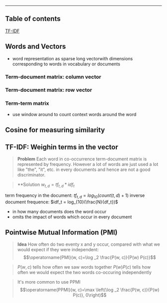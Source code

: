 ***
## Table of contents
[TF-IDF](##TF-IDF)



## Words and Vectors
- word representation as sparse long vectorwith dimensions corresponding to words in vocabulary or documents
### Term-document matrix: column vector
### Term-document matrix: row vector
### Term-term matrix
- use window around to count context words around the word

## Cosine for measuring similarity

## TF-IDF: Weighin terms in the vector

> **Problem**
> Each word in co-occurrence term-document matrix is represented by frequency. However a lot of words are just used a lot like "the", "it", etc. in every documents and hence are not a good discriminator.

> **Solution
> $w_{t,d} = tf_{t,d} * idf_t$

term frequency in the document: $tf_{t,d} = log_{10}(count(t,d)+1)$ 
inverse document frequence: $idf_t = log_{10}(\frac{N}{df_t})$
- in how many documents does the word occur
- omits the impact of words which occur in every document

## Pointwise Mutual Information (PMI)

>**Idea**
>How often do two eventy x and y occur, compared with what we would expect if they were independent: $$\operatorname{PMI}(w, c)=\log _2 \frac{P(w, c)}{P(w) P(c)}$$

> $P(w,c)$ tells how often we saw words together
> $P(w)P(c)$ tells how often we would expect the two words co-occuring independently

>It's more common to use PPMI$$\operatorname{PPMI}(w, c)=\max \left(\log _2 \frac{P(w, c)}{P(w) P(c)}, 0\right)$$
